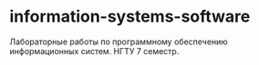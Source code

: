 # information-systems-software
Лабораторные работы по программному обеспечению информационных систем. НГТУ 7 семестр.
